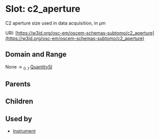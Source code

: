 
# Slot: c2_aperture

C2 aperture size used in data acquisition, in µm

URI: [https://w3id.org/osc-em/oscem-schemas-subtomo/c2_aperture](https://w3id.org/osc-em/oscem-schemas-subtomo/c2_aperture)


## Domain and Range

None &#8594;  <sub>0..1</sub> [QuantitySI](QuantitySI.md)

## Parents


## Children


## Used by

 * [Instrument](Instrument.md)
